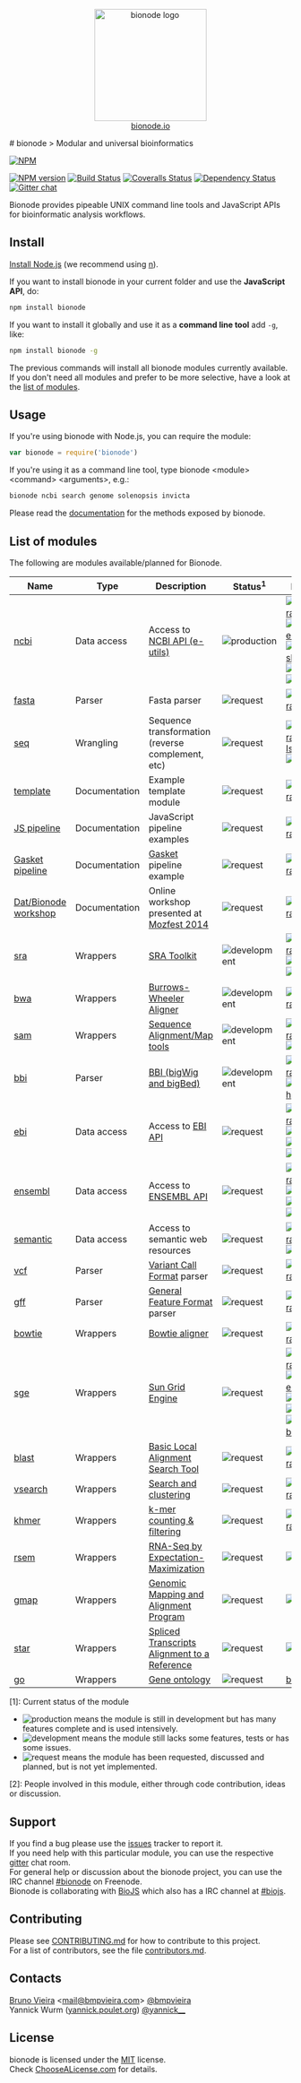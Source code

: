 <p align="center">
<a href="http://bionode.io">
<img height="200" width="200" title="bionode" alt="bionode logo" src="https://rawgit.com/bionode/bionode/master/docs/bionode-logo.min.svg"/>
</a>
<br/>
<a href="http://bionode.io/">bionode.io</a>
</p>
# bionode
> Modular and universal bioinformatics

[![NPM](https://nodei.co/npm/bionode.png?downloads=true&downloadRank=true&stars=true)](https://nodei.co/npm/bionode/)

[![NPM version][npm-image]][npm-url]
[![Build Status][travis-image]][travis-url]
[![Coveralls Status][coveralls-image]][coveralls-url]
[![Dependency Status][depstat-image]][depstat-url]
[![Gitter chat][gitter-image]][gitter-url]

Bionode provides pipeable UNIX command line tools and JavaScript APIs for bioinformatic analysis workflows.


Install
-------

[Install Node.js](http://nodejs.org) (we recommend using [n](https://github.com/tj/n)).

If you want to install bionode in your current folder and use the **JavaScript API**, do:
```bash
npm install bionode
```

If you want to install it globally and use it as a **command line tool** add ```-g```, like:
```bash
npm install bionode -g
```

The previous commands will install all bionode modules currently available.
If you don't need all modules and prefer to be more selective, have a look at the [list of modules](#list-of-modules).


Usage
-----

If you're using bionode with Node.js, you can require the module:

```js
var bionode = require('bionode')
```

If you're using it as a command line tool, type bionode \<module\> \<command\> \<arguments\>, e.g.:

```bash
bionode ncbi search genome solenopsis invicta
```

Please read the [documentation](//rawgit.com/bionode/bionode/master/docs/bionode.html) for the methods exposed by bionode.


List of modules
--------------

The following are modules available/planned for Bionode.

| Name                   | Type          | Description                                       | Status<sup>1</sup>          | People<sup>2</sup>                                                    |
|------------------------|---------------|---------------------------------------------------|-----------------------------|-----------------------------------------------------------------------|
| [ncbi]                 | Data access   | Access to [NCBI API (e-utils)]                    | ![production][production]   |  [![bmpvieira][bmpvieira-img]][bmpvieira-url] [![maxogden][maxogden-img]][maxogden-url] [![mafintosh][mafintosh-img]][mafintosh-url] [![olgabot][olgabot-img]][olgabot-url] [![mlovci][mlovci-img]][mlovci-url] |
| [fasta]                | Parser        | Fasta parser                                      | ![request][production]      |  [![bmpvieira][bmpvieira-img]][bmpvieira-url]                         |
| [seq]                  | Wrangling     | Sequence transformation (reverse complement, etc) | ![request][production]      |  [![bmpvieira][bmpvieira-img]][bmpvieira-url] [IsmailM][IsmailM-url] [![yeban][yeban-img]][yeban-url] |
| [template]             | Documentation | Example template module                           | ![request][production]      |  [![bmpvieira][bmpvieira-img]][bmpvieira-url]                         |
| [JS pipeline]          | Documentation | JavaScript pipeline examples                      | ![request][production]      |  [![bmpvieira][bmpvieira-img]][bmpvieira-url]                         |
| [Gasket pipeline]      | Documentation | [Gasket] pipeline example                         | ![request][production]      |  [![bmpvieira][bmpvieira-img]][bmpvieira-url]                         |
| [Dat/Bionode workshop] | Documentation | Online workshop presented at [Mozfest 2014]       | ![request][production]      |  [![bmpvieira][bmpvieira-img]][bmpvieira-url]                         |
| [sra]                  | Wrappers      | [SRA Toolkit]                                     | ![development][development] |  [![bmpvieira][bmpvieira-img]][bmpvieira-url] [![olgabot][olgabot-img]][olgabot-url] [![mlovci][mlovci-img]][mlovci-url] |
| [bwa]                  | Wrappers      | [Burrows-Wheeler Aligner]                         | ![development][development] |  [![bmpvieira][bmpvieira-img]][bmpvieira-url]                         |
| [sam]                  | Wrappers      | [Sequence Alignment/Map tools]                    | ![development][development] |  [![bmpvieira][bmpvieira-img]][bmpvieira-url] [![ekg][ekg-img]][ekg-url] | 
| [bbi]                  | Parser        | [BBI (bigWig and bigBed)]                         | ![development][development] |  [![bmpvieira][bmpvieira-img]][bmpvieira-url] [![dasmoth][dasmoth-img]][dasmoth-url] |
| [ebi]                  | Data access   | Access to [EBI API]                               | ![request][request]         |  [![bmpvieira][bmpvieira-img]][bmpvieira-url] [![olgabot][olgabot-img]][olgabot-url] [![mlovci][mlovci-img]][mlovci-url] [![arq5x][arq5x-img]][arq5x-url] |
| [ensembl]              | Data access   | Access to [ENSEMBL API]                           | ![request][request]         |  [![bmpvieira][bmpvieira-img]][bmpvieira-url] [![olgabot][olgabot-img]][olgabot-url] [![mlovci][mlovci-img]][mlovci-url] [![arq5x][arq5x-img]][arq5x-url] |
| [semantic]             | Data access   | Access to semantic web resources                  | ![request][request]         |  [![bmpvieira][bmpvieira-img]][bmpvieira-url] [![ktym][ktym-img]][ktym-url] |
| [vcf]                  | Parser        | [Variant Call Format] parser                      | ![request][request]         |  [![bmpvieira][bmpvieira-img]][bmpvieira-url]                         |
| [gff]                  | Parser        | [General Feature Format] parser                   | ![request][request]         |  [![bmpvieira][bmpvieira-img]][bmpvieira-url]                         |
| [bowtie]               | Wrappers      | [Bowtie aligner]                                  | ![request][request]         |  [![bmpvieira][bmpvieira-img]][bmpvieira-url]                         |
| [sge]                  | Wrappers      | [Sun Grid Engine]                                 | ![request][request]         |  [![bmpvieira][bmpvieira-img]][bmpvieira-url] [![maxogden][maxogden-img]][maxogden-url] [![ekg][ekg-img]][ekg-url] [![gawbul][gawbul-img]][gawbul-url] [![mkuzak][mkuzak-img]][mkuzak-url] [badryan][badryan-url] |
| [blast]                | Wrappers      | [Basic Local Alignment Search Tool]               | ![request][request]         |  [![bmpvieira][bmpvieira-img]][bmpvieira-url]                         |
| [vsearch]              | Wrappers      | [Search and clustering]                           | ![request][request]         |  [![bmpvieira][bmpvieira-img]][bmpvieira-url]                         |
| [khmer]                | Wrappers      | [k-mer counting & filtering]                      | ![request][request]         |  [![bmpvieira][bmpvieira-img]][bmpvieira-url]                         |
| [rsem]                 | Wrappers      | [RNA-Seq by Expectation-Maximization]             | ![request][request]         |  [![olgabot][olgabot-img]][olgabot-url]                               |
| [gmap]                 | Wrappers      | [Genomic Mapping and Alignment Program]           | ![request][request]         |  [![olgabot][olgabot-img]][olgabot-url]                               |
| [star]                 | Wrappers      | [Spliced Transcripts Alignment to a Reference]    | ![request][request]         |  [![olgabot][olgabot-img]][olgabot-url]                               |
| [go]                   | Wrappers      | [Gene ontology]                                   | ![request][request]         |  [badryan][badryan-url]                               |

[ncbi]: https://github.com/bionode/bionode-ncbi
[NCBI API (e-utils)]: http://www.ncbi.nlm.nih.gov/books/NBK25501/
[fasta]: https://github.com/bionode/bionode-fasta
[seq]: https://github.com/bionode/bionode-seq
[template]: https://github.com/bionode/bionode-template
[JS pipeline]: https://github.com/bionode/bionode-examples
[Gasket pipeline]: https://github.com/bionode/bionode-example-dat-gasket
[Dat/Bionode workshop]: http://maxogden.github.io/get-dat
[Mozfest 2014]: http://schedule.mozillafestival.org/#session/-1I0CKguyr
[Gasket]: https://github.com/datproject/gasket
[sra]: https://github.com/bionode/bionode-sra
[SRA Toolkit]: http://www.ncbi.nlm.nih.gov/Traces/sra/sra.cgi?view=toolkit_doc
[bwa]: https://github.com/bionode/bionode-bwa
[Burrows-Wheeler Aligner]: http://bio-bwa.sourceforge.net
[sam]: https://github.com/bionode/bionode-sam
[Sequence Alignment/Map tools]: http://www.htslib.org
[bbi]: https://github.com/bionode/bionode-bbi
[BBI (bigWig and bigBed)]: http://genome.ucsc.edu/FAQ/FAQformat.html
[ebi]: https://github.com/bionode/bionode-ebi
[EBI API]: http://www.ebi.ac.uk/Tools/webservices/
[ensembl]: https://github.com/bionode/bionode-ensembl
[ENSEMBL API]: http://rest.ensembl.org
[semantic]: https://github.com/bionode/bionode-semantic
[vcf]: https://github.com/bionode/bionode-vcf
[Variant Call Format]: http://samtools.github.io/hts-specs/VCFv4.2.pdf
[gff]: https://github.com/bionode/bionode-gff
[General Feature Format]: https://www.sanger.ac.uk/resources/software/gff/spec.html
[bowtie]: https://github.com/bionode/bionode-bowtie
[Bowtie aligner]: http://bowtie-bio.sourceforge.net/index.shtml
[sge]: https://github.com/bionode/bionode-sge
[SUN Grid Engine]: https://arc.liv.ac.uk/trac/SGE
[blast]: https://github.com/bionode/bionode-blast
[Basic Local Alignment Search Tool]: http://www.ncbi.nlm.nih.gov/books/NBK1763/
[vsearch]: https://github.com/bionode/bionode-vsearch
[Search and clustering]: https://github.com/torognes/vsearch
[khmer]: https://github.com/bionode/bionode-khmer
[k-mer counting & filtering]: http://khmer.readthedocs.org/en/v1.1/
[rsem]: https://github.com/bionode/bionode-rsem
[RNA-Seq by Expectation-Maximization]: https://github.com/bli25wisc/RSEM
[gmap]: https://github.com/bionode/bionode-gmap
[Genomic Mapping and Alignment Program]: http://research-pub.gene.com/gmap/
[star]: https://github.com/bionode/bionode-star
[Spliced Transcripts Alignment to a Reference]: https://github.com/alexdobin/STAR
[go]: https://github.com/bionode/bionode-go
[Gene ontology]: http://en.wikipedia.org/wiki/Gene_ontology


[1]: Current status of the module
* ![production][production] means the module is still in development but has many features complete and is used intensively. 
* ![development][development] means the module still lacks some features, tests or has some issues.
* ![request][request] means the module has been requested, discussed and planned, but is not yet implemented.

[2]: People involved in this module, either through code contribution, ideas or discussion.

[production]:https://img.shields.io/badge/status-production-green.svg?style=flat-square
[development]:https://img.shields.io/badge/status-development-orange.svg?style=flat-square
[request]:https://img.shields.io/badge/status-request-blue.svg?style=flat-square

[bmpvieira-img]: https://avatars3.githubusercontent.com/u/263386?v=3&s=40
[bmpvieira-url]: https://github.com/bmpvieira
[maxogden-img]: https://avatars3.githubusercontent.com/u/39759?v=3&s=40
[maxogden-url]: https://github.com/maxogden
[mafintosh-img]: https://avatars3.githubusercontent.com/u/376661?v=3&s=40
[mafintosh-url]: https://github.com/mafintosh
[olgabot-img]: https://avatars3.githubusercontent.com/u/806256?v=3&s=40
[olgabot-url]: https://github.com/olgabot
[mlovci-img]: https://avatars3.githubusercontent.com/u/909047?v=3&s=40
[mlovci-url]: https://github.com/mlovci
[arq5x-img]: https://avatars3.githubusercontent.com/u/72291?v=3&s=40
[arq5x-url]: https://github.com/arq5x
[ktym-img]: https://pbs.twimg.com/profile_images/1124266319/ktym_normal.jpg
[ktym-url]: https://github.com/ktym
[ekg-img]: https://avatars3.githubusercontent.com/u/145425?v=3&s=40
[ekg-url]: https://github.com/ekg
[badryan-img]: https://avatars3.githubusercontent.com/u/6317446?v=3&s=40
[badryan-url]: https://github.com/badryan
[gawbul-img]: https://avatars3.githubusercontent.com/u/321291?v=3&s=40
[gawbul-url]: https://github.com/gawbul
[mkuzak-img]: https://avatars3.githubusercontent.com/u/208443?v=3&s=40
[mkuzak-url]: https://github.com/mkuzak
[dasmoth-img]: https://avatars3.githubusercontent.com/u/209047?v=3&s=40
[dasmoth-url]: https://github.com/dasmoth
[IsmailM-img]: https://avatars3.githubusercontent.com/u/5578375?v=3&s=40
[IsmailM-url]: https://github.com/IsmailM
[yeban-img]: https://avatars3.githubusercontent.com/u/90373?v=3&s=40
[yeban-url]: https://github.com/yeban


Support
-------

If you find a bug please use the [issues](http://github.com/bionode/bionode/issues) tracker to report it.  
If you need help with this particular module, you can use the respective [gitter](http://gitter.im/bionode/bionode) chat room.  
For general help or discussion about the bionode project, you can use the IRC channel [#bionode](https://www.irccloud.com/#!/ircs://irc.freenode.net:6697/%23bionode) on Freenode.  
Bionode is collaborating with [BioJS](http:/biojs.net) which also has a IRC channel at [#biojs](https://www.irccloud.com/#!/ircs://irc.freenode.net:6697/%23biojs).


Contributing
------------
Please see [CONTRIBUTING.md](contributors.md) for how to contribute to this project.  
For a list of contributors, see the file [contributors.md](contributors.md).


Contacts
--------
[Bruno Vieira](http://bmpvieira.com) <[mail@bmpvieira.com](mailto:mail@bmpvieira.com)> [@bmpvieira](//twitter.com/bmpvieira)  
Yannick Wurm ([yannick.poulet.org](http://wurmlab.github.io)) [@yannick__](//twitter.com/yannick__)


License
-------

bionode is licensed under the [MIT](https://raw.github.com/bionode/bionode/master/LICENSE) license.  
Check [ChooseALicense.com](http://choosealicense.com/licenses/mit) for details.

[npm-url]: http://npmjs.org/package/bionode
[npm-image]: http://img.shields.io/npm/v/bionode.svg?style=flat-square
[travis-url]: http:////travis-ci.org/bionode/bionode
[travis-image]: http://img.shields.io/travis/bionode/bionode.svg?style=flat-square
[coveralls-url]: http:////coveralls.io/r/bionode/bionode
[coveralls-image]: http://img.shields.io/coveralls/bionode/bionode.svg?style=flat-square
[depstat-url]: http://david-dm.org/bionode/bionode
[depstat-image]: http://img.shields.io/david/bionode/bionode.svg?style=flat-square
[gitter-image]: http://img.shields.io/badge/gitter-bionode/bionode-brightgreen.svg?style=flat-square
[gitter-url]: https://gitter.im/bionode/bionode
